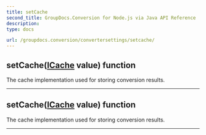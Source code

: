 ```yaml
---
title: setCache
second_title: GroupDocs.Conversion for Node.js via Java API Reference
description: 
type: docs

url: /groupdocs.conversion/convertersettings/setcache/
---
```


## setCache([ICache](../../icache) value)  function

 The cache implementation used for storing conversion results.
 


---


## setCache([ICache](../../icache) value)  function

 The cache implementation used for storing conversion results.
 


---


